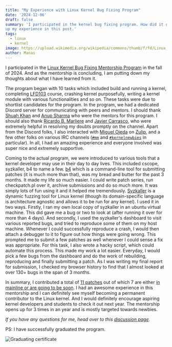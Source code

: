 ```yaml
---
title: "My Experience with Linux Kernel Bug Fixing Program"
date: '2024-12-06'
draft: false
summary: 'I participated in the kernel bug fixing program. How did it go? Read
up my experience in this post.'
tags:
  - linux
  - kernel
image: https://upload.wikimedia.org/wikipedia/commons/thumb/f/fd/Linux_Foundation_logo_2013.svg/800px-Linux_Foundation_logo_2013.svg.png
author: Manas
---
```


I participated in the [Linux Kernel Bug Fixing Mentorship Program][1] in the fall
of 2024. And as the mentorship is concluding, I am putting down my thoughts
about what I have learned from it.

The program began with 10 tasks which included build and running a kernel,
completing [LFD103][2] course, crashing kernel purposefully, writing a kernel
module with various functionalities and so on. These tasks were due to shortlist
candidates for the program. In the program, we had a dedicated Discord server
for communicating with peers and mentors. I should thank [Shuah Khan][10] and
[Anup Sharma][11] who were the mentors for this program. I should also thank 
[Ricardo B. Marliere][12] and [Javier Carrasco][13], who were extremely helpful
in resolving my doubts promptly on the channel. Apart from the Discord folks, I
also interacted with [Miguel Ojeda][14] on [Zulip][3], and a few other folks on
various IRC channels ([`#mm`][4] and [`#kernelnewbies`][5] in particular). In
all, I had an amazing experience and everyone involved was super nice and
extremely supportive.

Coming to the actual program, we were introduced to various tools that a kernel
developer may use in their day to day lives. This included cscope, syzkaller, b4
to name a few. [b4][6] which is a command-line tool for submitting patches (it is
much more than that), was my bread and butter for the past 3 months. It made my
life so much easier. I could write patch series, run checkpatch.pl over it,
archive submissions and do so much more. It was simply lots of fun using it and
it helped me tremendously. [Syzkaller][7] is a dynamic fuzzing tool for Linux
kernel (though its domain-specific language is architecture agnostic and allows
it to be run for any kernel). I used it in two ways. Firstly, I ran my own local
copy of syzkaller in an ubuntu virtual machine. This did gave me a bug or two to
look at (after running it over for more than 4 days). And secondly, I used the
syzkaller's dashboard to visit various reported bugs, and tried to reproduce
some of them on my host machine.  Whenever I could successfully reproduce a
crash, I would then attach a debugger to it to figure out how things were going
wrong. This prompted me to submit a few patches as well whenever I could sense a
fix was appropriate. For this task, I also wrote a hacky script, which could
automate this process. This made my work a lot easier. Everyday, I would pick a
few bugs from the dashboard and do the work of rebuilding, reproducing and
finally submitting a patch. As I was writing my final report for submission, I
checked my browser history to find that I almost looked at over 130+ bugs in the
span of 3 months.

In summary, I contributed a total of [11 patches][8] out of which 7 are either
[in mainline or are going to be soon][9]. I had an awesome experience in this
mentorship and I can definitely see myself becoming a permanent contributor to
the Linux kernel.  And I would definitely encourage aspiring kernel developers
and students to check it out next year. The mentorship opens up for 3 times in
an year and is mostly targeted towards newbies.

_If you have any questions for me, head over to this [discussion page][15]._

PS: I have successfully graduated the program.

![Graduating certificate](/posts/linux-kernel-bugfixing-certification.png)

<!-- References -->

[1]: https://mentorship.lfx.linuxfoundation.org/project/a1fc17cf-d75e-4834-8eb0-7652a50b7ab1 "Linux Kernel Bug Fixing Program"
[2]: https://training.linuxfoundation.org/training/a-beginners-guide-to-linux-kernel-development-lfd103/ "LFD103"
[3]: https://rust-for-linux.zulipchat.com/ "Rust for Linux - Zulip"
[4]: https://linux-mm.org/ "Linux MM"
[5]: https://kernelnewbies.org/ "Kernelnewbies"

[6]: https://b4.docs.kernel.org/en/latest/ "B4 tool"
[7]: https://syzkaller.appspot.com/upstream "Syzkaller Dashboard"

[8]: https://lore.kernel.org/all/?q=manas18244@iiitd.ac.in "Submissions - Lore"
[9]: https://git.kernel.org/pub/scm/linux/kernel/git/torvalds/linux.git/log/?h=v6.13-rc1&qt=author&q=manas18244%40iiitd.ac.in "Upstream commits"

[10]: https://en.wikipedia.org/wiki/Shuah_Khan "Shuah Khan - Wikipedia"
[11]: https://github.com/TwilightTechie "Anup Sharma - Github"
[12]: https://github.com/rbmarliere "Ricardo B. Marliere - Github"
[13]: https://github.com/javiercarrascocruz/ "Javier Carrasco - Github"
[14]: https://github.com/ojeda "Miguel Ojeda - Github"
[15]: https://github.com/weirdsmiley/wssite-content/discussions/2 "Post discussion"

